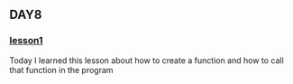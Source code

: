 <h2>DAY8</h2>
<h3><a href ="DAY6/lesson1.py">lesson1</a></h3>
<p>Today I learned this lesson about how to create a function
  and how to call that function in the program
</p>
